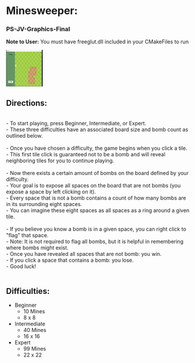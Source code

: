 # Minesweeper:
### PS-JV-Graphics-Final
**Note to User:** You must have freeglut.dll included in your CMakeFiles to run 

<img src="minesweeper1.png" alt="MarineGEO circle logo" style="height: 100px; width:100px;"/>

## Directions:
<br>
- To start playing, press Beginner, Intermediate, or Expert. <br>
- These three difficulties have an associated board size and bomb count as outlined below.<br>
<br>
- Once you have chosen a difficulty, the game begins when you click a tile. <br>
- This first tile click is guaranteed not to be a bomb and will reveal neighboring tiles for you to continue playing.<br>
<br>
- Now there exists a certain amount of bombs on the board defined by your difficulty.<br>
- Your goal is to expose all spaces on the board that are not bombs (you expose a space by left clicking on it). <br>
- Every space that is not a bomb contains a count of how many bombs are in its surrounding eight spaces. <br>
- You can imagine these eight spaces as all spaces as a ring around a given tile. <br>
<br>
- If you believe you know a bomb is in a given space, you can right click to "flag" that space.<br>
- Note: It is not required to flag all bombs, but it is helpful in remembering where bombs might exist.<br>
- Once you have revealed all spaces that are not bomb: you win.<br>
- If you click a space that contains a bomb: you lose.<br>
- Good luck!<br>
<br>

## Difficulties:

* Beginner
    * 10 Mines 
    * 8 x 8
* Intermediate
    * 40 Mines
    * 16 x 16
* Expert
    * 99 Mines
    * 22 x 22
